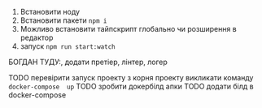1. Встановити ноду
2. Встановити пакети `npm i`
3. Можливо встановити тайпскрипт глобально чи розширення в редактор
4. запуск `npm run start:watch`

БОГДАН ТУДУ:, додати претіер, лінтер, логер

TODO перевірити запуск проекту з корня проекту викликати команду
`docker-compose  up`
TODO зробити докербілд апки
TODO додати білд в docker-compose

